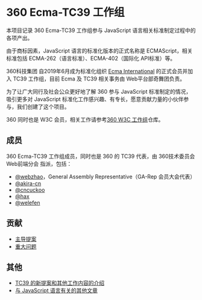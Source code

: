 # 360 Ecma-TC39 工作组

本项目记录 360 Ecma-TC39 工作组参与 JavaScript 语言相关标准制定过程中的各项产出。

由于商标因素，JavaScript 语言的标准化版本的正式名称是 ECMAScript，相关标准包括 ECMA-262（语言标准）、ECMA-402（国际化 API标准）等。

360科技集团 自2019年6月成为标准化组织 [Ecma International](https://en.wikipedia.org/wiki/Ecma_International) 的正式会员并加入 TC39 工作组，目前  Ecma 及 TC39 相关事务由 Web平台部奇舞团负责。

为了让广大同行及社会公众更好地了解 360 参与 JavaScript 标准制定的情况，吸引更多对 JavaScript 标准化工作感兴趣、有专长，愿意贡献力量的小伙伴参与，我们创建了这个项目。

360 同时也是 W3C 会员，相关工作请参考[360 W3C 工作组](https://github.com/75team/w3c)仓库。

## 成员

360 Ecma-TC39 工作组成员，同时也是 360 的 TC39 代表，由 360技术委员会 Web前端分会 指派，包括：

-   [@webzhao](https://github.com/webzhao)，General Assembly Representative（GA-Rep 会员大会代表）
-   [@akira-cn](https://github.com/akira-cn)
-   [@cncuckoo](https://github.com/cncuckoo)
-   [@hax](https://github.com/hax)
-   [@welefen](https://github.com/welefen)

<!--## 前成员-->

## 贡献

- [主导提案](https://github.com/75team/tc39/tree/master/proposals)
- [重大问题](https://github.com/75team/tc39/tree/master/issues)

## 其他

- [TC39 的新提案和其他工作内容的介绍](/intros)
- [与 JavaScript 语言有关的其他文章](/articles)
